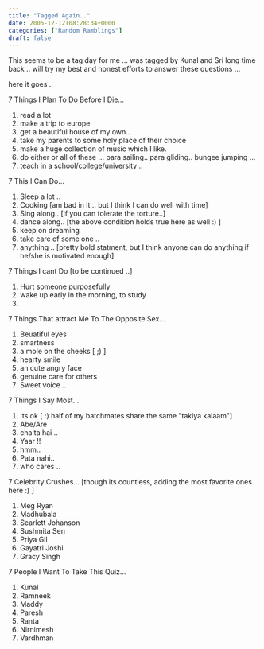 ```yaml
---
title: "Tagged Again.."
date: 2005-12-12T08:28:34+0000
categories: ["Random Ramblings"]
draft: false
---
```


This seems to be a tag day for me ... was tagged by Kunal and Sri long time back .. will try my best and honest efforts to answer these questions ...

here it goes ..

7 Things I Plan To Do Before I Die...
<ol>
	<li>read a lot</li>
	<li>make a trip to europe</li>
	<li>get a beautiful house of my own..</li>
	<li>take my parents to some holy place of their choice</li>
	<li>make a huge collection of music which I like.</li>
	<li>do either or all of these ... para sailing.. para gliding.. bungee jumping ...</li>
	<li>teach in a school/college/university ..</li>
</ol>
7 This I Can Do...
<ol>
	<li>Sleep a lot ..</li>
	<li>Cooking [am bad in it .. but I think I can do well with time]</li>
	<li>Sing along.. [if you can tolerate the torture..]</li>
	<li>dance along.. [the above condition holds true here as well :) ]</li>
	<li>keep on dreaming</li>
	<li>take care of some one ..</li>
	<li>anything .. [pretty bold statment, but I think anyone can do anything if he/she is motivated enough]</li>
</ol>
7 Things I cant Do [to be continued ..]
<ol>
	<li>Hurt someone purposefully</li>
	<li>wake up early in the morning, to study</li>
	<li></li>
</ol>
7 Things That attract Me To The Opposite Sex...
<ol>
	<li>Beuatiful eyes</li>
	<li>smartness</li>
	<li>a mole on the cheeks [ ;) ]</li>
	<li>hearty smile</li>
	<li>an cute angry face</li>
	<li>genuine care for others</li>
	<li>Sweet voice ..</li>
</ol>
7 Things I Say Most...
<ol>
	<li>Its ok [ :) half of my batchmates share the same "takiya kalaam"]</li>
	<li>Abe/Are</li>
	<li>chalta hai ..</li>
	<li>Yaar !!</li>
	<li>hmm..</li>
	<li>Pata nahi..</li>
	<li>who cares ..</li>
</ol>
7 Celebrity Crushes... [though its countless, adding the most favorite ones here :) ]
<ol>
	<li>Meg Ryan</li>
	<li>Madhubala</li>
	<li>Scarlett Johanson</li>
	<li>Sushmita Sen</li>
	<li>Priya Gil</li>
	<li>Gayatri Joshi</li>
	<li>Gracy Singh</li>
</ol>
7 People I Want To Take This Quiz...
<ol>
	<li>Kunal</li>
	<li>Ramneek</li>
	<li>Maddy</li>
	<li>Paresh</li>
	<li>Ranta</li>
	<li>Nirnimesh</li>
	<li>Vardhman</li>
</ol>